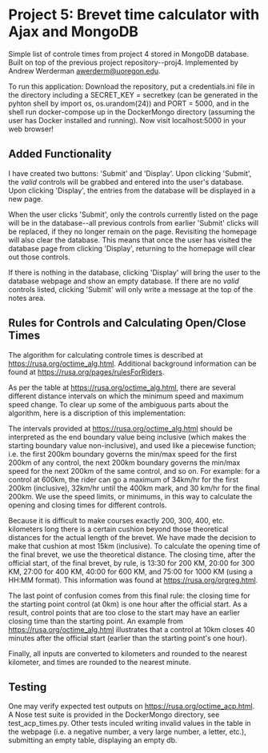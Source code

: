 # Project 5: Brevet time calculator with Ajax and MongoDB

Simple list of controle times from project 4 stored in MongoDB database. Built on top of the previous project repository--proj4. Implemented by Andrew Werderman <awerderm@uoregon.edu>. 

To run this application: Download the repository, put a credentials.ini file in the directory including a SECRET_KEY = secretkey (can be generated in the pyhton shell by import os, os.urandom(24)) and PORT = 5000, and in the shell run docker-compose up in the DockerMongo directory (assuming the user has Docker installed and running). Now visit localhost:5000 in your web browser!


## Added Functionality

I have created two buttons: 'Submit' and 'Display'. Upon clicking 'Submit', the *valid* controls will be grabbed and entered into the user's database. Upon clicking 'Display', the entries from the database will be displayed in a new page. 

When the user clicks 'Submit', only the controls currently listed on the page will be in the database--all previous controls from earlier 'Submit' clicks will be replaced, if they no longer remain on the page. Revisiting the homepage will also clear the database. This means that once the user has visited the database page from clicking 'Display', returning to the homepage will clear out those controls. 

If there is nothing in the database, clicking 'Display' will bring the user to the database webpage and show an empty database. If there are no *valid* controls listed, clicking 'Submit' will only write a message at the top of the notes area. 


## Rules for Controls and Calculating Open/Close Times

The algorithm for calculating controle times is described at
https://rusa.org/octime_alg.html. Additional background information can be
found at https://rusa.org/pages/rulesForRiders.

As per the table at https://rusa.org/octime_alg.html, there are several different
distance intervals on which the minimum speed and maximum speed change. To clear up
some of the ambiguous parts about the algorithm, here is a discription of this implementation:

The intervals provided at https://rusa.org/octime_alg.html should be interpreted as the end boundary value being inclusive (which makes the starting boundary value non-inclusive), and used like
a piecewise function; i.e. the first 200km boundary governs the min/max speed for the 
first 200km of any control, the next 200km boundary governs the min/max speed for the 
next 200km of the same control, and so on. For example: for a control at 600km, the 
rider can go a maximum of 34km/hr for the first 200km (inclusive), 32km/hr until 
the 400km mark, and 30 km/hr for the final 200km. We use the speed limits, or 
minimums, in this way to calculate the opening and closing times for different
controls.

Because it is difficult to make courses exactly 200, 300, 400, etc. kilometers long
there is a certain cushion beyond those theoretical distances for the actual length
of the brevet. We have made the decision to make that cushion at most 15km (inclusive). 
To calculate the opening time of the final brevet, we use the theoretical distance. 
The closing time, after the official start, of the final brevet, by rule, is 13:30 
for 200 KM, 20:00 for 300 KM, 27:00 for 400 KM, 40:00 for 600 KM, and 75:00 for 1000 KM
(using a HH:MM format). This information was found at https://rusa.org/orgreg.html.

The last point of confusion comes from this final rule: the closing time for the
starting point control (at 0km) is one hour after the official start. As a result,
control points that are too close to the start may have an earlier closing time 
than the starting point. An example from https://rusa.org/octime_alg.html illustrates
that a control at 10km closes 40 minutes after the official start (earlier than the
starting point's one hour). 

Finally, all inputs are converted to kilometers and rounded to the nearest
kilometer, and times are rounded to the nearest minute. 


## Testing

One may verify expected test outputs on https://rusa.org/octime_acp.html. A Nose test suite is provided in the DockerMongo directory, see test_acp_times.py. Other tests inculed writing invalid values in the table in the webpage (i.e. a negative number, a very large number, a letter, etc.), submitting an empty table, displaying an empty db. 


